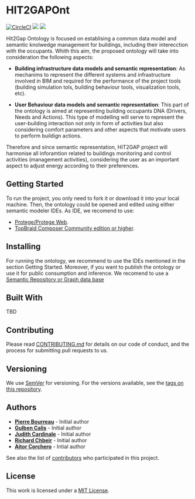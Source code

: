 # HIT2GAPOnt

[![CircleCI](https://circleci.com/gh/HIT2GAP-EU-PROJECT/HIT2GAPOnt.svg?style=shield&circle-token)](https://circleci.com/gh/HIT2GAP-EU-PROJECT/HIT2GAPOnt)
<a href="https://zenhub.com"><img src="https://cdn.rawgit.com/ZenHubIO/support/master/zenhub-badge.svg"></a>
<a href="https://hit2gap-eu-project.github.io/HIT2GAPOnt/"><img src="https://rawgit.com/aleen42/badges/master/src/gitbook.svg"></a>

Hit2Gap Ontology is focused on establising a common data model and semantic knolwedge management for buildings, including their interecction with the occupants. Whith this aim, the proposed ontology will take into consideration the following aspects:

- **Building infrastructure data models and semantic representation**: As mechanims to represent the different systems and infrastructure involved in BIM and required for the performance of the project tools (building simulation tols, building behaviour tools, visualization tools, etc).

- **User Behaviour data models and semantic representation**: This part of the ontology is aimed at representing building occupants DNA (Drivers, Needs and Actions). This type of modelling will serve to represent the user-building interaction not only in form of activities but also considering comfort parameters and other aspects that motivate users to perform buildign actions.

Therefore and since semantic representation, HIT2GAP project will harmonise all inforamtion related to buildings monitoring and control activities (management activities), considering the user as an important aspect to adjust energy according to their preferences.

## Getting Started

To run the project, you only need to fork it or download it into your local machine. Then, the ontology could be opened and edited using either semantic modeler IDEs. As IDE, we recomend to use:

- [Protege/Protege Web](http://protege.stanford.edu/).
- [TopBraid Composer Community edition or higher](http://www.topquadrant.com/tools/ide-topbraid-composer-maestro-edition/).

## Installing

For running the ontology, we recommend to use the IDEs mentioned in the section Getting Started. Moreover, if you want to publish the ontology or use it for public consumption and inference. We recomend to use a [Semantic Repository or Graph data base](https://www.w3.org/2001/sw/wiki/Category:Triple_Store)

## Built With

TBD

## Contributing

Please read [CONTRIBUTING.md](https://github.com/HIT2GAP-EU-PROJECT/HIT2GAPOnt/blob/master/CONTRIBUTING.md) for details on our code of conduct, and the process for submitting pull requests to us.

## Versioning

We use [SemVer](http://semver.org/) for versioning. For the versions available, see the [tags on this repository](https://github.com/HIT2GAP-EU-PROJECT/HIT2GAPOnt/tags).

## Authors


- **[Pierre Bourreau]()** - Initial author
- **[Gulben Calis]()** - Initial author
- **[Judith Cardinale]()** - Initial author
- **[Richard Chbeir]()** - Initial author
- **[Aitor Corchero](https://github.com/aolite)** - Intial author

See also the list of [contributors](https://github.com/HIT2GAP-EU-PROJECT/HIT2GAPOnt/blob/master/CONTRIBUTORS.md) who participated in this project.

## License
This work is licensed under a [MIT License](HIT2GAPOnt/LICENSE).
